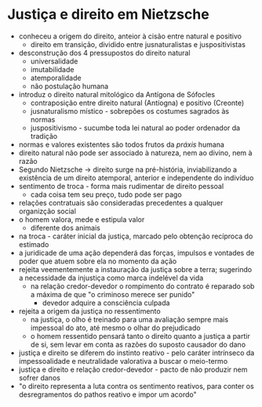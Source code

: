 # Justiça e direito em Nietzsche
- conheceu a origem do direito, anteior à cisão entre natural e positivo
  - direito em transição, dividido entre jusnaturalistas e juspositivistas
- desconstrução dos 4 pressupostos do direito natural
  - universalidade
  - imutabilidade
  - atemporalidade
  - não postulação humana
- introduz o direito natural mitológico da Antígona de Sófocles
  - contraposição entre direito natural (Antíogna) e positivo (Creonte)
  - jusnaturalismo místico - sobrepões os costumes sagrados às normas
  - juspositivismo - sucumbe toda lei natural ao poder ordenador da tradição
- normas e valores existentes são todos frutos da *práxis* humana
- direito natural não pode ser associado à natureza, nem ao divino, nem à razão
- Segundo Nietzsche -> direito surge na pré-história, inviabilizando a existência de um direito atemporal, anterior e independente do indivíduo
- sentimento de troca - forma mais rudimentar de direito pessoal
  - cada coisa tem seu preço, tudo pode ser pago
- relações contratuais são consideradas precedentes a qualquer organizção social
- o homem valora, mede e estipula valor
  - diferente dos animais
- na troca - caráter inicial da justiça, marcado pelo obtenção recíproca do estimado
- a juridicade de uma ação dependerá das forças, impulsos e vontades de poder que atuem sobre ela no momento da ação
- rejeita veementemente a instauração da justiça sobre a terra; sugerindo a necessidade da injustiça como marca indelével da vida
  - na relação credor-devedor o rompimento do contrato é reparado sob a máxima de que "o criminoso merece ser punido"
    - devedor adquire a consciência culpada
- rejeita a origem da justiça no ressentimento
  - na justiça, o olho é treinado para uma avaliação sempre mais impessoal do ato, até mesmo o olhar do prejudicado
  - o homem ressentido pensará tanto o direito quanto a justiça a partir de si, sem levar em conta as razões do suposto causador do dano
- justiça e direito se diferem do instinto reativo - pelo caráter intrínseco da impessoalidade e neutralidade valorativa a buscar o meio-termo
- justiça e direito e relação credor-devedor - pacto de não produzir nem sofrer danos
- "o direito representa a luta contra os sentimento reativos, para conter os desregramentos do pathos reativo e impor um acordo"